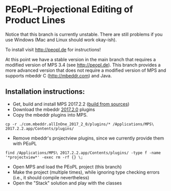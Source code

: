PEoPL–Projectional Editing of Product Lines
==

Notice that this branch is currently unstable. There are still problems if you use Windows (Mac and Linux should work okay-ish).

To install visit http://peopl.de for instructions!

At this point we have a stable version in the main branch that requires a modified version of MPS 3.4 (see http://peopl.de). This branch provides a more advanced version that does not require a modified version of MPS and supports mbeddr C (http://mbeddr.com) and Java. 

Installation instructions:
--
- Get, build and install MPS 2017.2.2 ([build from sources](https://github.com/JetBrains/MPS))
- Download the mbeddr [2017.2.0](https://github.com/mbeddr/mbeddr.core/releases/download/mbeddr-2017-2-0/com.mbeddr.allInOne_2017_2_0.zip) plugins
- Copy the mbeddr plugins into MPS. 
```
cp -r ./com.mbeddr.allInOne_2017_2_0/plugins/* /Applications/MPS\ 2017.2.2.app/Contents/plugins/
```
- Remove mbeddr's projectview plugins, since we currently provide them with PEoPL 
```
find /Applications/MPS\ 2017.2.2.app/Contents/plugins/ -type f -name '*projectview*' -exec rm -rf {} \;
```
- Open MPS and load the PEoPL project (this branch)
- Make the project (multiple times), while ignoring type checking errors (i.e., it should compile nevertheless)
- Open the "Stack" solution and play with the classes
